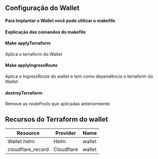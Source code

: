 ## Configuração do Wallet

#### Para Implantar o Wallet você pode utilizar o makefile

#### Explicação dos comandos do makefile

#### Make applyTerraform

Aplica o terraform do Wallet

#### Make applyIngressRoute

Aplica o IngressRoute do wallet e tem como dependência o terraform do Wallet

#### destroyTerraform

Remove as nodePools que aplicadas anteriormente

## Recursos do Terraform do wallet
| Resource | Provider | Name |  
|------|------|------|
| Wallet helm | Helm | wallet |
| cloudflare_record | Cloudflare | wallet |
